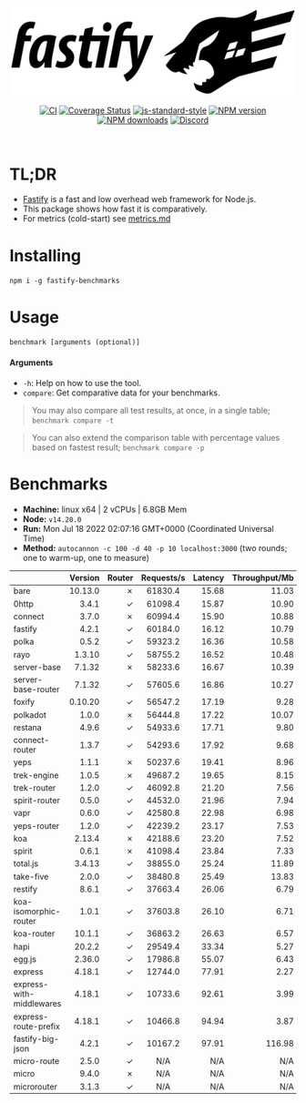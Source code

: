 <div align="center">
  <img src="https://github.com/fastify/graphics/raw/HEAD/fastify-landscape-outlined.svg" width="650" height="auto"/>
</div>

<div align="center">

[![CI](https://github.com/fastify/fastify/workflows/ci/badge.svg)](https://github.com/fastify/fastify/actions/workflows/ci.yml)
[![Coverage Status](https://coveralls.io/repos/github/fastify/fastify/badge.svg?branch=master)](https://coveralls.io/github/fastify/fastify?branch=master)
[![js-standard-style](https://img.shields.io/badge/code%20style-standard-brightgreen.svg?style=flat)](http://standardjs.com/)
[![NPM version](https://img.shields.io/npm/v/fastify.svg?style=flat)](https://www.npmjs.com/package/fastify)
[![NPM downloads](https://img.shields.io/npm/dm/fastify.svg?style=flat)](https://www.npmjs.com/package/fastify) [![Discord](https://img.shields.io/discord/725613461949906985)](https://discord.gg/fastify)

</div>
<br />

# TL;DR

* [Fastify](https://github.com/fastify/fastify) is a fast and low overhead web framework for Node.js.
* This package shows how fast it is comparatively.
* For metrics (cold-start) see [metrics.md](./METRICS.md)

# Installing

```
npm i -g fastify-benchmarks
```

# Usage

```
benchmark [arguments (optional)]
```

#### Arguments

* `-h`: Help on how to use the tool.
* `compare`: Get comparative data for your benchmarks.

> You may also compare all test results, at once, in a single table; `benchmark compare -t`

> You can also extend the comparison table with percentage values based on fastest result; `benchmark compare -p`
# Benchmarks

* __Machine:__ linux x64 | 2 vCPUs | 6.8GB Mem
* __Node:__ `v14.20.0`
* __Run:__ Mon Jul 18 2022 02:07:16 GMT+0000 (Coordinated Universal Time)
* __Method:__ `autocannon -c 100 -d 40 -p 10 localhost:3000` (two rounds; one to warm-up, one to measure)

|                          | Version | Router | Requests/s | Latency | Throughput/Mb |
| :--                      | --:     | --:    | :-:        | --:     | --:           |
| bare                     | 10.13.0 | ✗      | 61830.4    | 15.68   | 11.03         |
| 0http                    | 3.4.1   | ✓      | 61098.4    | 15.87   | 10.90         |
| connect                  | 3.7.0   | ✗      | 60994.4    | 15.90   | 10.88         |
| fastify                  | 4.2.1   | ✓      | 60184.0    | 16.12   | 10.79         |
| polka                    | 0.5.2   | ✓      | 59323.2    | 16.36   | 10.58         |
| rayo                     | 1.3.10  | ✓      | 58755.2    | 16.52   | 10.48         |
| server-base              | 7.1.32  | ✗      | 58233.6    | 16.67   | 10.39         |
| server-base-router       | 7.1.32  | ✓      | 57605.6    | 16.86   | 10.27         |
| foxify                   | 0.10.20 | ✓      | 56547.2    | 17.19   | 9.28          |
| polkadot                 | 1.0.0   | ✗      | 56444.8    | 17.22   | 10.07         |
| restana                  | 4.9.6   | ✓      | 54933.6    | 17.71   | 9.80          |
| connect-router           | 1.3.7   | ✓      | 54293.6    | 17.92   | 9.68          |
| yeps                     | 1.1.1   | ✗      | 50237.6    | 19.41   | 8.96          |
| trek-engine              | 1.0.5   | ✗      | 49687.2    | 19.65   | 8.15          |
| trek-router              | 1.2.0   | ✓      | 46092.8    | 21.20   | 7.56          |
| spirit-router            | 0.5.0   | ✓      | 44532.0    | 21.96   | 7.94          |
| vapr                     | 0.6.0   | ✓      | 42580.8    | 22.98   | 6.98          |
| yeps-router              | 1.2.0   | ✓      | 42239.2    | 23.17   | 7.53          |
| koa                      | 2.13.4  | ✗      | 42188.6    | 23.20   | 7.52          |
| spirit                   | 0.6.1   | ✗      | 41098.4    | 23.84   | 7.33          |
| total.js                 | 3.4.13  | ✓      | 38855.0    | 25.24   | 11.89         |
| take-five                | 2.0.0   | ✓      | 38480.8    | 25.49   | 13.83         |
| restify                  | 8.6.1   | ✓      | 37663.4    | 26.06   | 6.79          |
| koa-isomorphic-router    | 1.0.1   | ✓      | 37603.8    | 26.10   | 6.71          |
| koa-router               | 10.1.1  | ✓      | 36863.2    | 26.63   | 6.57          |
| hapi                     | 20.2.2  | ✓      | 29549.4    | 33.34   | 5.27          |
| egg.js                   | 2.36.0  | ✓      | 17986.8    | 55.07   | 6.43          |
| express                  | 4.18.1  | ✓      | 12744.0    | 77.91   | 2.27          |
| express-with-middlewares | 4.18.1  | ✓      | 10733.6    | 92.61   | 3.99          |
| express-route-prefix     | 4.18.1  | ✓      | 10466.8    | 94.94   | 3.87          |
| fastify-big-json         | 4.2.1   | ✓      | 10167.2    | 97.91   | 116.98        |
| micro-route              | 2.5.0   | ✓      | N/A        | N/A     | N/A           |
| micro                    | 9.4.0   | ✗      | N/A        | N/A     | N/A           |
| microrouter              | 3.1.3   | ✓      | N/A        | N/A     | N/A           |
